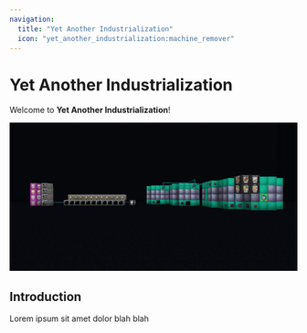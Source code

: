 ```yaml
---
navigation:
  title: "Yet Another Industrialization"
  icon: "yet_another_industrialization:machine_remover"
---
```


# Yet Another Industrialization

Welcome to **Yet Another Industrialization**!

![Predictions, predictions and more predictions](assets/predictions_predictions_predictions.png)

## Introduction

Lorem ipsum sit amet dolor blah blah